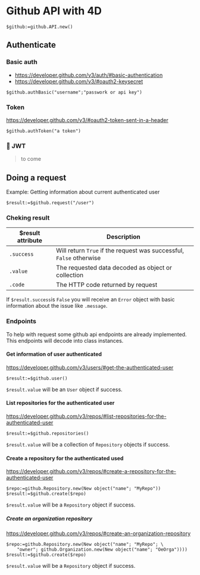 
# Github API with 4D

```4d
$github:=github.API.new()
```

## Authenticate

### Basic auth

- https://developer.github.com/v3/auth/#basic-authentication
- https://developer.github.com/v3/#oauth2-keysecret

```4d
$github.authBasic("username";"passwork or api key")
```

### Token

https://developer.github.com/v3/#oauth2-token-sent-in-a-header

```4d
$github.authToken("a token")
```

### 🚧 JWT

> to come

## Doing a request

Example: Getting information about current authenticated user

```4d
$result:=$github.request("/user")
```

### Cheking result

| $result attribute |Description | 
|--|-- | 
| `.success` | Will return `True` if the request was successful, `False` otherwise | 
| `.value` | The requested data decoded as object or collection | 
| `.code` | The HTTP code returned by request | 

If `$result.success`is `False` you will receive an `Error` object with basic information about the issue like `.message`.

### Endpoints

To help with request some github api endpoints are already implemented. This endpoints will decode into class instances.

#### Get information of user authenticated

https://developer.github.com/v3/users/#get-the-authenticated-user

```4d
$result:=$github.user()
```

`$result.value` will be an `User` object if success.

#### List repositories for the authenticated user

https://developer.github.com/v3/repos/#list-repositories-for-the-authenticated-user

```4d
$result:=$github.repositories()
```

`$result.value` will be a collection of `Repository` objects if success.

#### Create a repository for the authenticated used

https://developer.github.com/v3/repos/#create-a-repository-for-the-authenticated-user
 
```4d
$repo:=github.Repository.new(New object("name"; "MyRepo"))
$result:=$github.create($repo)
```

`$result.value` will be a `Repository` object if success.

##### Create an organization repository

https://developer.github.com/v3/repos/#create-an-organization-repository

```4d
$repo:=github.Repository.new(New object("name"; "MyRepo"; \
    "owner"; github.Organization.new(New object("name"; "OeOrga"))))
$result:=$github.create($repo)
```

`$result.value` will be a `Repository` object if success.
